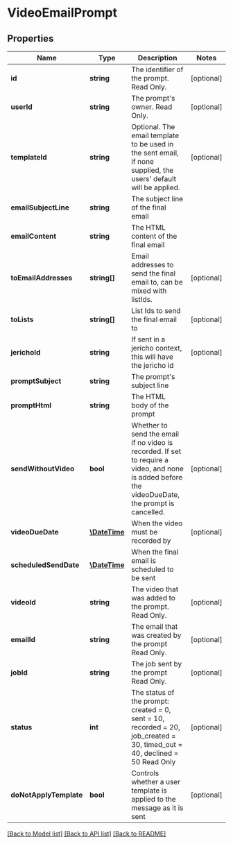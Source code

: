 # VideoEmailPrompt

## Properties
Name | Type | Description | Notes
------------ | ------------- | ------------- | -------------
**id** | **string** | The identifier of the prompt. Read Only. | [optional] 
**userId** | **string** | The prompt&#39;s owner. Read Only. | [optional] 
**templateId** | **string** | Optional. The email template to be used in the sent email, if none supplied, the users&#39; default will be applied. | [optional] 
**emailSubjectLine** | **string** | The subject line of the final email | 
**emailContent** | **string** | The HTML content of the final email | 
**toEmailAddresses** | **string[]** | Email addresses to send the final email to, can be mixed with listIds. | [optional] 
**toLists** | **string[]** | List Ids to send the final email to | [optional] 
**jerichoId** | **string** | If sent in a jericho context, this will have the jericho id | [optional] 
**promptSubject** | **string** | The prompt&#39;s subject line | 
**promptHtml** | **string** | The HTML body of the prompt | 
**sendWithoutVideo** | **bool** | Whether to send the email if no video is recorded. If set to require a video, and none is added before the videoDueDate, the prompt is cancelled. | [optional] 
**videoDueDate** | [**\DateTime**](\DateTime.md) | When the video must be recorded by | [optional] 
**scheduledSendDate** | [**\DateTime**](\DateTime.md) | When the final email is scheduled to be sent | 
**videoId** | **string** | The video that was added to the prompt. Read Only. | [optional] 
**emailId** | **string** | The email that was created by the prompt Read Only. | [optional] 
**jobId** | **string** | The job sent by the prompt Read Only. | [optional] 
**status** | **int** | The status of the prompt: created &#x3D; 0, sent &#x3D; 10, recorded &#x3D; 20, job_created &#x3D; 30, timed_out &#x3D; 40, declined &#x3D; 50 Read Only | [optional] 
**doNotApplyTemplate** | **bool** | Controls whether a user template is applied to the message as it is sent | [optional] 

[[Back to Model list]](../README.md#documentation-for-models) [[Back to API list]](../README.md#documentation-for-api-endpoints) [[Back to README]](../README.md)


